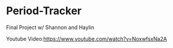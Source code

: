 # Period-Tracker

Final Project w/ Shannon and Haylin

Youtube Video:https://www.youtube.com/watch?v=NoxwfsxNa2A
